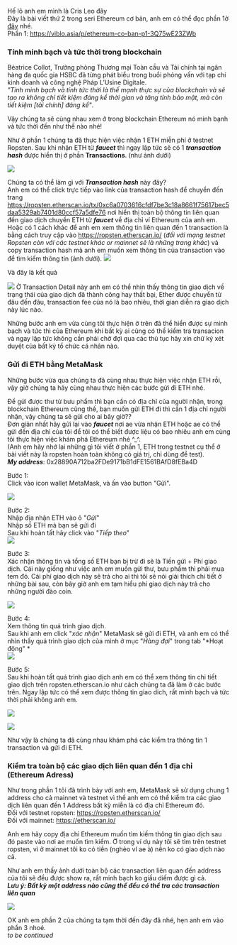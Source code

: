 Hế lô anh em mình là Cris Leo đây <br/>
Đây là bài viết thứ 2 trong seri Ethereum cơ bản, anh em có thể đọc phần 1ở [đây](https://viblo.asia/p/ethereum-co-ban-p1-3Q75wE23ZWb) nhé. <br/>
Phần 1: https://viblo.asia/p/ethereum-co-ban-p1-3Q75wE23ZWb

### Tính minh bạch và tức thời trong blockchain
Béatrice Collot, Trưởng phòng Thương mại Toàn cầu và Tài chính tại ngân hàng đa quốc gia HSBC đã từng phát biểu trong buổi phỏng vấn với tạp chí kinh doanh và công nghệ Pháp L’Usine Digitale. <br/>
*"Tính minh bạch và tính tức thời là thế mạnh thực sự của blockchain và sẽ tạo ra không chỉ tiết kiệm đáng kể thời gian và tăng tính bảo mật, mà còn tiết kiệm [tài chính] đáng kể"*. 

Vậy chúng ta sẽ cùng nhau xem ở trong blockchain Ethereum nó minh bạnh và tức thời đến như thế nào nhé! 

Như ở phần 1 chúng ta đã thực hiện việc nhận 1 ETH miễn phí ở testnet Ropsten. Sau khi nhận ETH từ ***faucet*** thì ngay lập tức sẽ có 1 ***transaction hash*** được hiển thị ở phần **Transactions**. (như ảnh dưới)

![](https://images.viblo.asia/2ab98b64-b980-43c3-8721-9c68e351d841.png)

Chúng ta có thể làm gì với ***Transaction hash*** này đây?  <br/>
Anh em có thể click trực tiếp vào link của transaction hash để chuyển đến trang https://ropsten.etherscan.io/tx/0xc6a0703616cfdf7be3c18a8661f75617bec5daa5329ab7401d80ccf57a5dfe76  nơi hiển thị toàn bộ thông tin liên quan đến giao dịch chuyển ETH từ ***faucet***  về địa chỉ ví Ethereum của anh em. <br/>
Hoặc có 1 cách khác để anh em xem thông tin liên quan đến 1 transaction là bằng cách truy cập vào https://ropsten.etherscan.io/ (*đối với mạng testnet Ropsten còn với các testnet khác or mainnet sẽ là những trang khác*)  và copy transaction hash mà anh em muốn xem thông tin của transaction vào để tìm kiếm thông tin (ảnh dưới).
![](https://images.viblo.asia/d0e28c01-ec0e-4783-84de-b174640fa32e.png)

Và đây là kết quả

![](https://images.viblo.asia/a7578846-c117-4405-aa59-f435d9728364.png)
Ở Transaction Detail này anh em có thể nhìn thấy thông tin giao dịch về trạng thái của giao dịch đã thành công hay thất bại, Ether được chuyển từ đâu đến đâu, transaction fee của nó là bao nhiêu, thời gian diễn ra giao dịch này lúc nào. 

Những bước anh em vừa cùng tôi thực hiện ở trên đã thể hiển được sự minh bạch và tức thì của Ethereum khi bất kỳ ai cũng có thể kiểm tra transacion và ngay lập tức không cần phải chờ đợi qua các thủ tục hãy xin chữ ký xét duyệt của bất kỳ tổ chức cá nhân nào. 


### Gửi đi ETH bằng MetaMask 
Những bước vừa qua chúng ta đã cùng nhau  thực hiện việc nhận ETH rồi, vậy giờ chúng ta hãy cùng nhau  thực hiện các bước gửi đi ETH nhé. 

Để gửi được thư từ bưu phẩm thì bạn cần có địa chỉ của người nhận, trong blockchain Ethereum cũng thế, bạn muốn gửi ETH đi thì cần 1 địa chỉ người nhận, vậy chúng ta sẽ gửi cho ai bây giờ?? <br/>
Đơn giản nhất hãy gửi lại vào ***faucet*** nơi  ae vừa nhận ETH hoặc  ae có thể gửi đến địa chỉ của tôi để tôi có thể biết được liệu có bao nhiêu anh em cùng tôi thực hiện việc khám phá Ethereum nhé ^_^. <br/>
(Anh em hãy nhớ lại những gì tôi viết ở phần 1, ETH trong testnet cụ thể ở bài viết này là ropsten hoàn toàn không có giá trị, chỉ dùng để test). <br/>
***My address***: 0x28890A712ba2FDe9171bB1dFE1561BAfD8fEBa4D

Bước 1: <br/>
Click vào icon wallet MetaMask, và ấn vào button "Gửi". 

![](https://images.viblo.asia/51535b42-774c-4a1e-87a7-2bfe274e7463.png)

Bước 2: <br/>
Nhập địa nhận ETH vào ô "*Gửi*" <br/>
Nhập số ETH mà bạn sẽ gửi đi <br/>
Sau khi hoàn tất hãy click vào "*Tiếp theo*"<br/>
![](https://images.viblo.asia/cd4c408c-6f23-47c5-a52e-d163d6134ad4.png)

Bước 3: <br/>
Xác nhận thông tin và tổng số ETH bạn bị trừ đi sẽ là Tiền gửi + Phí giao dịch. Cái này giống như việc anh em muốn gửi thư, bưu phẩm thì phải mua tem đó.  Cái phí giao dịch này sẽ trả cho ai thì tôi sẽ nói giải thích chi tiết ở những bài sau, còn bây giờ anh em tạm hiểu phí giao dịch này trả cho những người đào coin. 

![](https://images.viblo.asia/43070515-a3a9-4787-8261-d4e79503c736.png)

Bước 4: <br/> 
Xem thông tin quá trình giao dịch. <br/>
Sau khi anh em click "*xác nhận*"  MetaMask sẽ gửi đi ETH, và anh em có thể nhìn thấy quá trình giao dịch của mình ở mục "*Hàng đợi*" trong tab "*Hoạt động" *<br/>
![](https://images.viblo.asia/b93c2a47-56d4-479b-9d1a-8747f6b3e950.png)

Bước 5: <br/>
Sau khi hoàn tất quá trình giao dịch anh em có thể  xem thông tin chi tiết giao dịch trên ropsten.etherscan.io như cách chúng ta đã làm ở các bước trên. Ngay lập tức có thể xem được thông tin giao dich, rất minh bạch và tức thời phải không anh em. 

![](https://images.viblo.asia/624848d1-c6ce-40df-9b2c-53a16f4ea27e.png)

![](https://images.viblo.asia/93cfb8dd-eae0-44a3-b27d-857a7311fdad.png)

Như vậy là chúng ta đã cùng nhau khám phá các kiểm tra thông tin 1 transaction và gửi đi ETH.  

### Kiểm tra toàn bộ các giao dịch liên quan đến 1 địa chỉ (Ethereum Adress)
Như trong phần 1 tôi đã trình bày với anh em, MetaMask sẽ sử dụng chung 1 address cho cả mainnet và testnet vì thế anh em có thể kiểm tra các giao dịch liên quan đến 1 Address bất kỳ miễn là có địa chỉ Ethereum đó.  <br/>
Đối với testnet ropsten: https://ropsten.etherscan.io/ <br/>
Đối với mainnet: https://etherscan.io/ <br/>

Anh em hãy copy địa chỉ Ethereum muốn tìm kiếm thông tin giao dịch sau đó paste vào nơi ae muốn tìm kiếm. Ở trong ví dụ này tôi sẽ tìm trên testnet ropsten, vì ở mainnet tôi ko có tiền (nghèo vl ae à) nên ko có giao dịch nào cả. 

Như anh em thấy ảnh dưới toàn bộ các transaction liên quan đến address của tôi sẽ đều được show ra, rất minh bạch ko giấu diếm được gì cả. <br/>
***Lưu ý: Bất kỳ một address nào cũng thế đều có thể tra các transaction liên quan***

![](https://images.viblo.asia/860a94db-e8f2-4c3c-941a-e123fd05b4f8.png)



OK anh em phần 2 của chúng ta tạm thời đến đây đã nhé, hẹn anh em vào phần 3 nhoé. <br/>
*to be continued*